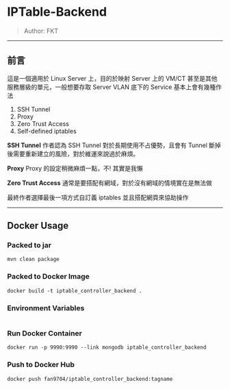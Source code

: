 # IPTable-Backend

> Author: FKT

---

## 前言

這是一個適用於 Linux Server 上，目的於映射 Server 上的 VM/CT 甚至是其他服務層級的單元，一般想要存取 Server VLAN 底下的 Service 基本上會有幾種作法

1. SSH Tunnel
2. Proxy
3. Zero Trust Access
4. Self-defined iptables

**SSH Tunnel**
作者認為 SSH Tunnel 對於長期使用不占優勢，且會有 Tunnel 斷掉後需要重新建立的風險，對於維運來說過於麻煩。

**Proxy**
Proxy 的設定稍微麻煩一點，不! 其實是我懶

**Zero Trust Access**
通常是要搭配有網域，對於沒有網域的情境實在是無法做

最終作者選擇最後一項方式自訂義 iptables 並且搭配網頁來協助操作

---

## Docker Usage

### Packed to jar

```shell
mvn clean package
```

### Packed to Docker Image

```shell=
docker build -t iptable_controller_backend .
```

### Environment Variables

```env=

```

### Run Docker Container

```shell
docker run -p 9990:9990 --link mongodb iptable_controller_backend
```


### Push to Docker Hub

```shell
docker push fan9704/iptable_controller_backend:tagname
```